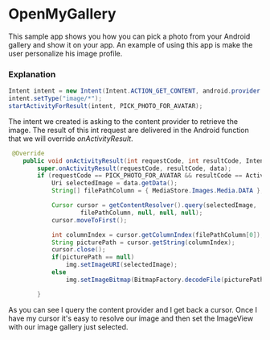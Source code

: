 # OpenMyGallery

This sample app shows you how you can pick a photo from your Android gallery and show it on your app. An example of using this app is make the user personalize his image profile.

### Explanation

```java
Intent intent = new Intent(Intent.ACTION_GET_CONTENT, android.provider.MediaStore.Images.Media.EXTERNAL_CONTENT_URI);
intent.setType("image/*");
startActivityForResult(intent, PICK_PHOTO_FOR_AVATAR);
```

The intent we created is asking to the content provider to retrieve the image. The result of this int request are delivered in the Android function that we will override *onActivityResult*.

```java
 @Override
    public void onActivityResult(int requestCode, int resultCode, Intent data) {
        super.onActivityResult(requestCode, resultCode, data);
        if (requestCode == PICK_PHOTO_FOR_AVATAR && resultCode == Activity.RESULT_OK&& null != data) {
            Uri selectedImage = data.getData();
            String[] filePathColumn = { MediaStore.Images.Media.DATA };

            Cursor cursor = getContentResolver().query(selectedImage,
                    filePathColumn, null, null, null);
            cursor.moveToFirst();

            int columnIndex = cursor.getColumnIndex(filePathColumn[0]);
            String picturePath = cursor.getString(columnIndex);
            cursor.close();
            if(picturePath == null)
                img.setImageURI(selectedImage);
            else
                img.setImageBitmap(BitmapFactory.decodeFile(picturePath));

        }
```
As you can see I query the content provider and I get back a cursor. Once I have my cursor it's easy to resolve our image and then set the ImageView with our image gallery just selected.
